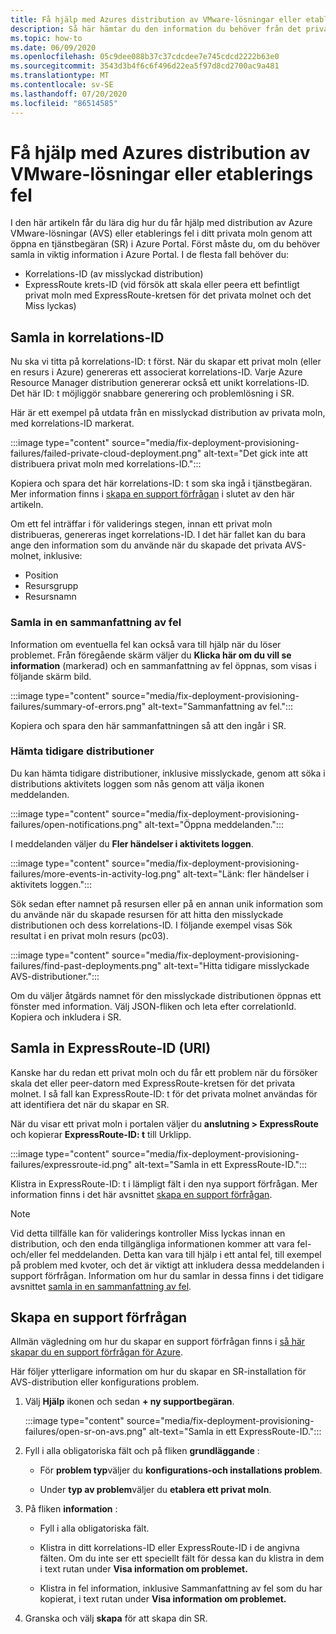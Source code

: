 ```yaml
---
title: Få hjälp med Azures distribution av VMware-lösningar eller etablerings fel
description: Så här hämtar du den information du behöver från det privata molnet i Azure VMware-lösningen (AVS) för att skicka en tjänstbegäran om AVS-distribution eller etablerings fel.
ms.topic: how-to
ms.date: 06/09/2020
ms.openlocfilehash: 05c9dee088b37c37cdcdee7e745cdcd2222b63e0
ms.sourcegitcommit: 3543d3b4f6c6f496d22ea5f97d8cd2700ac9a481
ms.translationtype: MT
ms.contentlocale: sv-SE
ms.lasthandoff: 07/20/2020
ms.locfileid: "86514585"
---
```

# <a name="get-help-with-azure-vmware-solution-deployment-or-provisioning-failures"></a>Få hjälp med Azures distribution av VMware-lösningar eller etablerings fel

I den här artikeln får du lära dig hur du får hjälp med distribution av Azure VMware-lösningar (AVS) eller etablerings fel i ditt privata moln genom att öppna en tjänstbegäran (SR) i Azure Portal. Först måste du, om du behöver samla in viktig information i Azure Portal. I de flesta fall behöver du:

- Korrelations-ID (av misslyckad distribution)
- ExpressRoute krets-ID (vid försök att skala eller peera ett befintligt privat moln med ExpressRoute-kretsen för det privata molnet och det Miss lyckas)

## <a name="collect-the-correlation-id"></a>Samla in korrelations-ID
 
Nu ska vi titta på korrelations-ID: t först. När du skapar ett privat moln (eller en resurs i Azure) genereras ett associerat korrelations-ID. Varje Azure Resource Manager distribution genererar också ett unikt korrelations-ID. Det här ID: t möjliggör snabbare generering och problemlösning i SR. 
 
Här är ett exempel på utdata från en misslyckad distribution av privata moln, med korrelations-ID markerat.

:::image type="content" source="media/fix-deployment-provisioning-failures/failed-private-cloud-deployment.png" alt-text="Det gick inte att distribuera privat moln med korrelations-ID.":::

Kopiera och spara det här korrelations-ID: t som ska ingå i tjänstbegäran. Mer information finns i [skapa en support förfrågan](#create-your-support-request) i slutet av den här artikeln.

Om ett fel inträffar i för validerings stegen, innan ett privat moln distribueras, genereras inget korrelations-ID. I det här fallet kan du bara ange den information som du använde när du skapade det privata AVS-molnet, inklusive:

- Position
- Resursgrupp
- Resursnamn
 
### <a name="collect-a-summary-of-errors"></a>Samla in en sammanfattning av fel

Information om eventuella fel kan också vara till hjälp när du löser problemet. Från föregående skärm väljer du **Klicka här om du vill se information** (markerad) och en sammanfattning av fel öppnas, som visas i följande skärm bild.
 
 :::image type="content" source="media/fix-deployment-provisioning-failures/summary-of-errors.png" alt-text="Sammanfattning av fel.":::

Kopiera och spara den här sammanfattningen så att den ingår i SR.
 
### <a name="retrieve-past-deployments"></a>Hämta tidigare distributioner

Du kan hämta tidigare distributioner, inklusive misslyckade, genom att söka i distributions aktivitets loggen som nås genom att välja ikonen meddelanden.

:::image type="content" source="media/fix-deployment-provisioning-failures/open-notifications.png" alt-text="Öppna meddelanden.":::

I meddelanden väljer du **Fler händelser i aktivitets loggen**.

:::image type="content" source="media/fix-deployment-provisioning-failures/more-events-in-activity-log.png" alt-text="Länk: fler händelser i aktivitets loggen.":::

Sök sedan efter namnet på resursen eller på en annan unik information som du använde när du skapade resursen för att hitta den misslyckade distributionen och dess korrelations-ID. I följande exempel visas Sök resultat i en privat moln resurs (pc03).
 
:::image type="content" source="media/fix-deployment-provisioning-failures/find-past-deployments.png" alt-text="Hitta tidigare misslyckade AVS-distributioner.":::
 
Om du väljer åtgärds namnet för den misslyckade distributionen öppnas ett fönster med information. Välj JSON-fliken och leta efter correlationId. Kopiera och inkludera i SR. 
 
## <a name="collect-the-expressroute-id-uri"></a>Samla in ExpressRoute-ID (URI)
 
Kanske har du redan ett privat moln och du får ett problem när du försöker skala det eller peer-datorn med ExpressRoute-kretsen för det privata molnet. I så fall kan ExpressRoute-ID: t för det privata molnet användas för att identifiera det när du skapar en SR.

När du visar ett privat moln i portalen väljer du **anslutning > ExpressRoute** och kopierar **ExpressRoute-ID: t** till Urklipp.
 
:::image type="content" source="media/fix-deployment-provisioning-failures/expressroute-id.png" alt-text="Samla in ett ExpressRoute-ID."::: 
 
Klistra in ExpressRoute-ID: t i lämpligt fält i den nya support förfrågan. Mer information finns i det här avsnittet [skapa en support förfrågan](#create-your-support-request).
 
> [!NOTE]
> Vid detta tillfälle kan för validerings kontroller Miss lyckas innan en distribution, och den enda tillgängliga informationen kommer att vara fel-och/eller fel meddelanden. Detta kan vara till hjälp i ett antal fel, till exempel på problem med kvoter, och det är viktigt att inkludera dessa meddelanden i support förfrågan. Information om hur du samlar in dessa finns i det tidigare avsnittet [samla in en sammanfattning av fel](#collect-a-summary-of-errors).

## <a name="create-your-support-request"></a>Skapa en support förfrågan

Allmän vägledning om hur du skapar en support förfrågan finns i [så här skapar du en support förfrågan för Azure](../azure-portal/supportability/how-to-create-azure-support-request.md). 

Här följer ytterligare information om hur du skapar en SR-installation för AVS-distribution eller konfigurations problem.

1. Välj **Hjälp** ikonen och sedan **+ ny supportbegäran**.

    :::image type="content" source="media/fix-deployment-provisioning-failures/open-sr-on-avs.png" alt-text="Samla in ett ExpressRoute-ID.":::

2. Fyll i alla obligatoriska fält och på fliken **grundläggande** :

    - För **problem typ**väljer du **konfigurations-och installations problem**.

    - Under **typ av problem**väljer du **etablera ett privat moln**.

3. På fliken **information** :

    - Fyll i alla obligatoriska fält.

    - Klistra in ditt korrelations-ID eller ExpressRoute-ID i de angivna fälten. Om du inte ser ett speciellt fält för dessa kan du klistra in dem i text rutan under **Visa information om problemet.**

    - Klistra in fel information, inklusive Sammanfattning av fel som du har kopierat, i text rutan under **Visa information om problemet.**

4. Granska och välj **skapa** för att skapa din SR.
